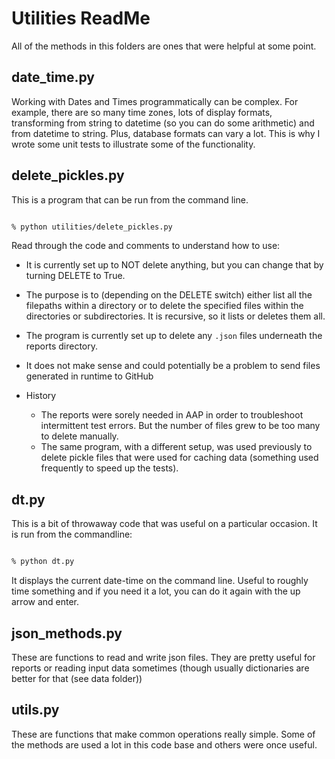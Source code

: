 # Utilities ReadMe

All of the methods in this folders are ones that were helpful at some point.

## date_time.py

Working with Dates and Times programmatically can be complex.  For example, there are so many time zones, lots of display formats, transforming from string to datetime (so you can do some arithmetic) and from datetime to string.  Plus, database formats can vary a lot.  This is why I wrote some unit tests to illustrate some of the functionality.

## delete_pickles.py

This is a program that can be run from the command line.

```bash

% python utilities/delete_pickles.py

```

Read through the code and comments to understand how to use:

* It is currently set up to NOT delete anything, but you can change that by turning DELETE to True.

* The purpose is to (depending on the DELETE switch) either list all the filepaths within a directory or to delete the specified files within the directories or subdirectories. It is recursive, so it lists or deletes them all.

* The program is currently set up to delete any ```.json``` files underneath the reports directory.

* It does not make sense and could potentially be a problem to send files generated in runtime to GitHub

* History
  * The reports were sorely needed in AAP in order to troubleshoot intermittent test errors. But the number of files grew to be too many to delete manually.
  * The same program, with a different setup, was used previously to delete pickle files that were used for caching data (something used frequently to speed up the tests).

## dt.py

This is a bit of throwaway code that was useful on a particular occasion.  It is run from the commandline:

```bash

% python dt.py

```

It displays the current date-time on the command line.  Useful to roughly time something and if you need it a lot, you can do it again with the up arrow and enter.

## json_methods.py

These are functions to read and write json files.  They are pretty useful for reports or reading input data sometimes (though usually dictionaries are better for that (see data folder))

## utils.py

These are functions that make common operations really simple. Some of the methods are used a lot in this code base and others were once useful.

